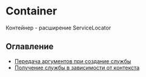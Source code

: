 # Container

Контейнер - расширение ServiceLocator 

## Оглавление

- [Передача аргументов при создание службы](creation-options.md)
- [Получение службы в зависимости от контекста](service-context.md)
